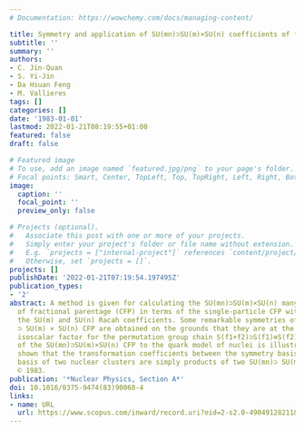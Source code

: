 ```yaml
---
# Documentation: https://wowchemy.com/docs/managing-content/

title: Symmetry and application of SU(mn)⊃SU(m)×SU(n) coefficients of fractional parentage
subtitle: ''
summary: ''
authors:
- C. Jin-Quan
- S. Yi-Jin
- Da Hsuan Feng
- M. Vallieres
tags: []
categories: []
date: '1983-01-01'
lastmod: 2022-01-21T08:19:55+01:00
featured: false
draft: false

# Featured image
# To use, add an image named `featured.jpg/png` to your page's folder.
# Focal points: Smart, Center, TopLeft, Top, TopRight, Left, Right, BottomLeft, Bottom, BottomRight.
image:
  caption: ''
  focal_point: ''
  preview_only: false

# Projects (optional).
#   Associate this post with one or more of your projects.
#   Simply enter your project's folder or file name without extension.
#   E.g. `projects = ["internal-project"]` references `content/project/deep-learning/index.md`.
#   Otherwise, set `projects = []`.
projects: []
publishDate: '2022-01-21T07:19:54.197495Z'
publication_types:
- '2'
abstract: A method is given for calculating the SU(mn)⊃SU(m)×SU(n) many-particle coefficients
  of fractional parentage (CFP) in terms of the single-particle CFP without using
  the SU(m) and SU(n) Racah coefficients. Some remarkable symmetries of the SU(mn)
  ⊃ SU(m) × SU(n) CFP are obtained on the grounds that they are at the same time the
  isoscalar factor for the permutation group chain S(f1+f2)⊃S(f1)⊗S(f2). The application
  of the SU(mn)⊃SU(m)×SU(n) CFP to the quark model of nuclei is illustrated. It is
  shown that the transformation coefficients between the symmetry basis and the physical
  basis of two nuclear clusters are simply products of two SU(mn)⊃ SU(m)×SU(n) CFP.
  © 1983.
publication: '*Nuclear Physics, Section A*'
doi: 10.1016/0375-9474(83)90068-4
links:
- name: URL
  url: https://www.scopus.com/inward/record.uri?eid=2-s2.0-49049128211&doi=10.1016%2f0375-9474%2883%2990068-4&partnerID=40&md5=8f1b5e6661235c0a7647afb2cc088d3d
---
```

